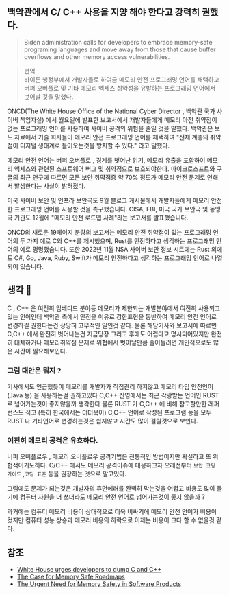 
## 백악관에서 C/ C++ 사용을 지양 해야 한다고 강력히 권했다.
> Biden administration calls for developers to embrace memory-safe programing languages and move away from those that cause buffer overflows and other memory access vulnerabilities.

> 번역   
> 바이든 행정부에서 개발자들로 하여금 메모리 안전 프로그래밍 언어를 채택하고 버퍼 오버플로 및 기타 메모리 엑세스 취약성을 유발하는 프로그래밍 언어에서 벗어날 것을 말했다.

ONCD(The White House Office of the National Cyber Director , 백악관 국가 사이버 책임자실)
에서 월요일에 발표한 보고서에서 개발자들에게 메모리 아전 취약점이 없는 프로그래밍 언어를 사용하여 사이버 공격의 위험을 줄일 것을 말했다. 백악관은 보도 자료에서 기술 회사들이 메모리 안전 프로그래밍 언어를 채택하여 "전체 계층의 취약점이 디지털 생태계로 들어오는것을 방지할 수 있다." 라고 말했다.

메모리 안전 언어는 버퍼 오버플로 , 경계를 벗어난 읽기, 메모리 유출을 포함하여 메모리 액세스와 관련된 소프트웨어 버그 및 취약점으로 보호되야한다. 마이크로소프트와 구글의 최근 연구에 따르면 모든 보안 취약점중 약 70% 정도가 메모리 안전 문제로 인해서 발생한다는 사실이 밝혀졌다.

미국 사이버 보안 및 인프라 보안국도 9월 블로그 게시물에서 개발자들에게 메모리 안전한 프로그래밍 언어를 사용할 것을 촉구했습니다. CISA, FBI, 미국 국가 보안국 및 동맹국 기관도 12월에 "메모리 안전 로드맵 사례"라는 보고서를 발표했습니다.

ONCD의 새로운 19페이지 분량의 보고서는 메모리 안전 취약점이 있는 프로그래밍 언어의 두 가지 예로 C와 C++를 제시했으며, Rust를 안전하다고 생각하는 프로그래밍 언어의 예로 명명했습니다. 또한 2022년 11월 NSA 사이버 보안 정보 시트에는 Rust 외에도 C#, Go, Java, Ruby, Swift가 메모리 안전하다고 생각하는 프로그래밍 언어로 나열되어 있습니다.

## 생각 🤔

C , C++ 은 여전히 임베디드 분야등 메모리가 제한되는 개발분야에서 여전히 사용되고 있는 언어인데 백악관 측에서 안전을 이유로 강한표현을 동반하여 메모리 안전 언어로 변경하길 권한다는건 상당히 고무적인 일인것 같다. 물론 해당기사와 보고서에 따르면 C,C++ 에서 완전히 벗어나는건 지금당장 그리고 후에도 어렵다고 명시되어있지만 완전히 대체하거나 메모리취약점 문제로 위협에서 벗어날만큼 줄어들려면 개인적으로도 많은 시간이 필요해보인다.

### 그럼 대안은 뭐지 ?

기사에서도 언급했듯이 메모리를 개발자가 직접관리 하지않고 메모리 타입 안전언어 (Java 등) 을 사용하는걸 권하고있다 C,C++ 진영에서는 최근 각광받는 언어인 RUST로 넘어가는것이 좋지않을까 생각한다 물론 RUST 가 C,C++ 에 비해 참고할만한 레퍼런스도 적고 (특히 한국에서는 더더욱이) C,C++ 언어로 작성된 프로그램 등을 모두 RUST 나 기타언어로 변경하는것은 쉽지않고 시간도 많이 걸릴것으로 보인다.

### 여전히 메모리 공격은 유효하다.

버퍼 오버플로우 , 메모리 오버플로우 공격기법은 전통적인 방법이지만 확실하고 또 위협적이기도하다. 
C/C++ 에서도 메모리 공격이슈에 대응하고자 오래전부터 `보안 코딩 가이드` ,`코딩 표준` 등을 권장하는 것으로 알고있다.   

그럼에도 문제가 되는것은 개발자의 휴먼에러를 완벽히 막는것을 어렵고 비용도 많이 들기에 컴퓨터 자원을 더 쓰더라도 메모리 안전 언어로 넘어가는것이 좋지 않을까 ?    

과거에는 컴퓨터 메모리 비용이 상대적으로 더욱 비싸기에 메모리 안전 언어가 비용이 컸지만 컴퓨터 성능 상승과 메모리 비용의 하락으로 이제는 비용이 크다 할 수 없을것 같다.


## 참조
- [White House urges developers to dump C and C++](https://www.infoworld.com/article/3713203/white-house-urges-developers-to-dump-c-nd-c.html)
- [The Case for Memory Safe Roadmaps](https://www.cisa.gov/case-memory-safe-roadmaps)
- [The Urgent Need for Memory Safety in Software Products](https://www.cisa.gov/news-events/news/urgent-need-memory-safety-software-products)